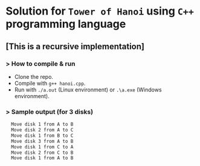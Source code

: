 # Solution for `Tower of Hanoi` using `C++` programming language
## [This is a recursive implementation]

### > How to compile & run

- Clone the repo.
- Compile with `g++ hanoi.cpp`.
- Run with `./a.out` (Linux environment) or `.\a.exe` (Windows environment).

### > Sample output (for 3 disks)

```bash
  Move disk 1 from A to B
  Move disk 2 from A to C
  Move disk 1 from B to C
  Move disk 3 from A to B
  Move disk 1 from C to A
  Move disk 2 from C to B
  Move disk 1 from A to B
```
